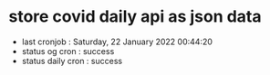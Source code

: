 # store covid daily api as json data

- last cronjob : Saturday, 22 January 2022 00:44:20
- status og cron : success
- status daily cron : success
      
      